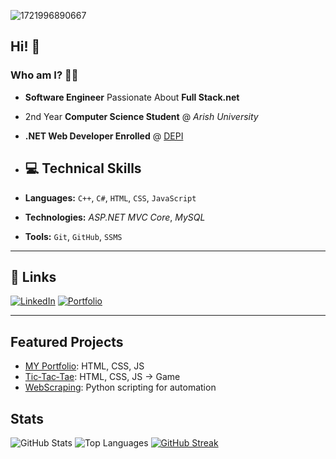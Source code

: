 
![1721996890667](https://github.com/user-attachments/assets/2df9c1fe-8db4-4701-887b-72ee584b3ff8)
## Hi! 👋

### Who am I? 🧑‍💻

- **Software Engineer** Passionate About **Full Stack.net**
- 2nd Year **Computer Science Student** @ *Arish University*
- **.NET Web Developer Enrolled** @ [DEPI](https://depi.gov.eg/content/home)

- ## 💻 Technical Skills

- **Languages:** `C++`, `C#`, `HTML`, `CSS`, `JavaScript`
- **Technologies:** *ASP.NET MVC Core*, *MySQL*
- **Tools:** `Git`, `GitHub`, `SSMS`

---

## 🔗 Links

[![LinkedIn](https://img.shields.io/badge/LinkedIn-0077B5?style=for-the-badge&logo=linkedin)](https://www.linkedin.com/in/mostafa-tamer-zahran)
[![Portfolio](https://img.shields.io/badge/Portfolio-800080?style=for-the-badge&logo=huggingface)](https://mostafazahran.netlify.app)

---
##  Featured Projects

- [MY Portfolio](https://github.com/Mostafa-Zhran/My_Protofolio): HTML, CSS, JS  
- [Tic‑Tac‑Tae](https://github.com/Mostafa-Zhran/Tic-Tac-tae): HTML, CSS, JS -> Game  
- [WebScraping](https://github.com/Mostafa-Zhran/WebScraping): Python scripting for automation  

##  Stats

![GitHub Stats](https://github-readme-stats.vercel.app/api?username=Mostafa-Zhran&show_icons=true&theme=radical)
![Top Languages](https://github-readme-stats.vercel.app/api/top-langs/?username=Mostafa-Zhran&layout=compact&theme=radical)
[![GitHub Streak](https://streak-stats.demolab.com/?user=Mostafa-Zhran&theme=radical)](https://git.io/streak-stats)
